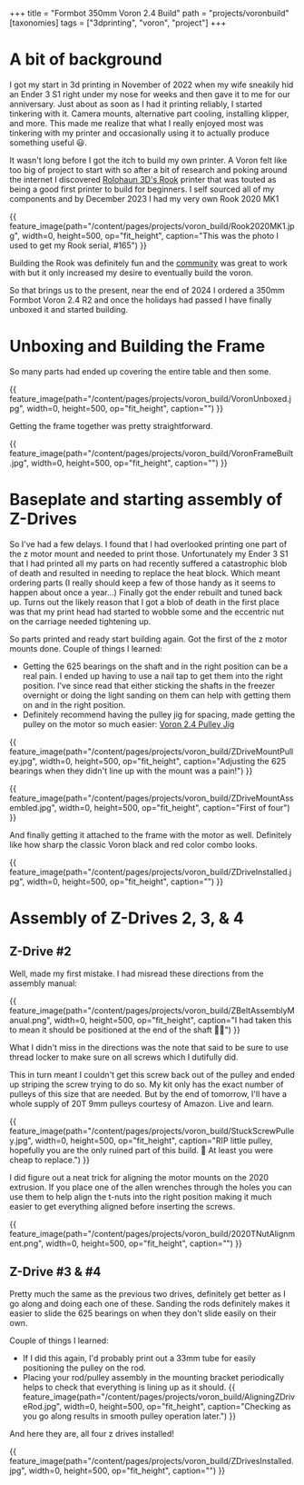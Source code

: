 +++
title = "Formbot 350mm Voron 2.4 Build"
path = "projects/voronbuild"
[taxonomies]
tags = ["3dprinting", "voron", "project"]
+++
# A bit of background
I got my start in 3d printing in November of 2022 when my wife sneakily hid an Ender 3 S1 right under my nose for weeks and then gave it to me for our anniversary.  Just about as soon as I had it printing reliably, I started tinkering with it.  Camera mounts, alternative part cooling, installing klipper, and more.  This made me realize that what I really enjoyed most was tinkering with my printer and occasionally using it to actually produce something useful 😃.

It wasn't long before I got the itch to build my own printer.  A Voron felt like too big of project to start with so after a bit of research and poking around the internet I discovered [Rolohaun 3D's Rook](https://www.rolohaun3d.ca/3d-printers) printer that was touted as being a good first printer to build for beginners. I self sourced all of my components and by December 2023 I had my very own Rook 2020 MK1

{{ feature_image(path="/content/pages/projects/voron_build/Rook2020MK1.jpg", width=0, height=500, op="fit_height", caption="This was the photo I used to get my Rook serial, #165") }}

Building the Rook was definitely fun and the [community](https://discord.com/invite/rolohaun-3d-946191040682008666) was great to work with but it only increased my desire to eventually build the voron.

So that brings us to the present, near the end of 2024 I ordered a 350mm Formbot Voron 2.4 R2 and once the holidays had passed I have finally unboxed it and started building.

# Unboxing and Building the Frame
So many parts had ended up covering the entire table and then some.

{{ feature_image(path="/content/pages/projects/voron_build/VoronUnboxed.jpg", width=0, height=500, op="fit_height", caption="") }}

Getting the frame together was pretty straightforward.

{{ feature_image(path="/content/pages/projects/voron_build/VoronFrameBuilt.jpg", width=0, height=500, op="fit_height", caption="") }}

# Baseplate and starting assembly of Z-Drives
So I've had a few delays.  I found that I had overlooked printing one part of the z motor mount and needed to print those.  Unfortunately my Ender 3 S1 that I had printed all my parts on had recently suffered a catastrophic blob of death and resulted in needing to replace the heat block.  Which meant ordering parts (I really should keep a few of those handy as it seems to happen about once a year...)  Finally got the ender rebuilt and tuned back up.  Turns out the likely reason that I got a blob of death in the first place was that my print head had started to wobble some and the eccentric nut on the carriage needed tightening up.

So parts printed and ready start building again.  Got the first of the z motor mounts done.  Couple of things I learned:

- Getting the 625 bearings on the shaft and in the right position can be a real pain.  I ended up having to use a nail tap to get them into the right position.  I've since read that either sticking the shafts in the freezer overnight or doing the light sanding on them can help with getting them on and in the right position.
- Definitely recommend having the pulley jig for spacing, made getting the pulley on the motor so much easier: [Voron 2.4 Pulley Jig](https://github.com/VoronDesign/Voron-2/blob/Voron2.4/STLs/Tools/pulley_jig.stl)

{{ feature_image(path="/content/pages/projects/voron_build/ZDriveMountPulley.jpg", width=0, height=500, op="fit_height", caption="Adjusting the 625 bearings when they didn't line up with the mount was a pain!") }}

{{ feature_image(path="/content/pages/projects/voron_build/ZDriveMountAssembled.jpg", width=0, height=500, op="fit_height", caption="First of four") }}

And finally getting it attached to the frame with the motor as well.  Definitely like how sharp the classic Voron black and red color combo looks.

{{ feature_image(path="/content/pages/projects/voron_build/ZDriveInstalled.jpg", width=0, height=500, op="fit_height", caption="") }}

# Assembly of Z-Drives 2, 3, & 4
## Z-Drive #2
Well, made my first mistake. I had misread these directions from the assembly manual:

{{ feature_image(path="/content/pages/projects/voron_build/ZBeltAssemblyManual.png", width=0, height=500, op="fit_height", caption="I had taken this to mean it should be positioned at the end of the shaft 🤦‍♂️") }}

What I didn't miss in the directions was the note that said to be sure to use thread locker to make sure on all screws which I dutifully did.

This in turn meant I couldn't get this screw back out of the pulley and ended up striping the screw trying to do so.  My kit only has the exact number of pulleys of this size that are needed.  But by the end of tomorrow, I'll have a whole supply of 20T 9mm pulleys courtesy of Amazon.  Live and learn.

{{ feature_image(path="/content/pages/projects/voron_build/StuckScrewPulley.jpg", width=0, height=500, op="fit_height", caption="RIP little pulley, hopefully you are the only ruined part of this build. 🤞 At least you were cheap to replace.") }}

I did figure out a neat trick for aligning the motor mounts on the 2020 extrusion.  If you place one of the allen wrenches through the holes you can use them to help align the t-nuts into the right position making it much easier to get everything aligned before inserting the screws.

{{ feature_image(path="/content/pages/projects/voron_build/2020TNutAlignment.png", width=0, height=500, op="fit_height", caption="") }}

## Z-Drive #3 & #4
Pretty much the same as the previous two drives, definitely get better as I go along and doing each one of these.  Sanding the rods definitely makes it easier to slide the 625 bearings on when they don't slide easily on their own.

Couple of things I learned:
 - If I did this again, I'd probably print out a 33mm tube for easily positioning the pulley on the rod.
 - Placing your rod/pulley assembly in the mounting bracket periodically helps to check that everything is lining up as it should.
{{ feature_image(path="/content/pages/projects/voron_build/AligningZDriveRod.jpg", width=0, height=500, op="fit_height", caption="Checking as you go along results in smooth pulley operation later.") }}

And here they are, all four z drives installed!

{{ feature_image(path="/content/pages/projects/voron_build/ZDrivesInstalled.jpg", width=0, height=500, op="fit_height", caption="") }}